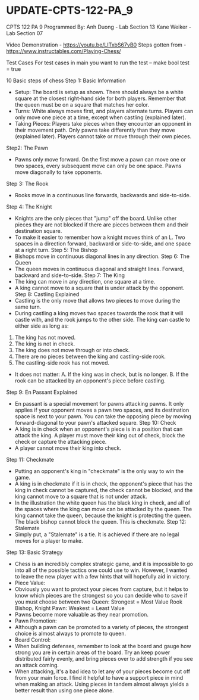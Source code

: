 # UPDATE-CPTS-122-PA_9

CPTS 122 PA 9
Programmed By:
Anh Duong - Lab Section 13
Kane Weiker - Lab Section 07

Video Demonstration - https://youtu.be/LITxbS67vB0 
Steps gotten from - https://www.instructables.com/Playing-Chess/

Test Cases
For test cases in main you want to run the test – make bool test = true

10 Basic steps of chess
Step 1: Basic Information
-	Setup:
The board is setup as shown. There should always be a white square at the closest right-hand side for both players. Remember that the queen must be on a square that matches her color.
-	Turns:
White always moves first, and players alternate turns. Players can only move one piece at a time, except when castling (explained later).
-	Taking Pieces:
Players take pieces when they encounter an opponent in their movement path. Only pawns take differently than they move (explained later). Players cannot take or move through their own pieces.

Step2: The Pawn
-	Pawns only move forward. On the first move a pawn can move one or two spaces, every subsequent move can only be one space. Pawns move diagonally to take opponents.

Step 3: The Rook
-	Rooks move in a continuous line forwards, backwards and side-to-side.






Step 4: The Knight
-	Knights are the only pieces that "jump" off the board. Unlike other pieces they are not blocked if there are pieces between them and their destination square.
-	To make it easier to remember how a knight moves think of an L. Two spaces in a direction forward, backward or side-to-side, and one space at a right turn.
Step 5: The Bishop
-	Bishops move in continuous diagonal lines in any direction.
Step 6: The Queen
-	The queen moves in continuous diagonal and straight lines. Forward, backward and side-to-side.
Step 7: The King
-	The king can move in any direction, one square at a time.
-	A king cannot move to a square that is under attack by the opponent.
Step 8: Castling Explained
-	Castling is the only move that allows two pieces to move during the same turn.
-	During castling a king moves two spaces towards the rook that it will castle with, and the rook jumps to the other side. The king can castle to either side as long as:

1. The king has not moved.
2. The king is not in check.
3. The king does not move through or into check.
4. There are no pieces between the king and castling-side rook.
5. The castling-side rook has not moved.
-	It does not matter:
A. If the king was in check, but is no longer.
B. If the rook can be attacked by an opponent's piece before castling.




Step 9: En Passant Explained
-	En passant is a special movement for pawns attacking pawns. It only applies if your opponent moves a pawn two spaces, and its destination space is next to your pawn. You can take the opposing piece by moving forward-diagonal to your pawn's attacked square.
Step 10: Check
-	A king is in check when an opponent's piece is in a position that can attack the king. A player must move their king out of check, block the check or capture the attacking piece.
-	A player cannot move their king into check.

Step 11: Checkmate
-	Putting an opponent's king in "checkmate" is the only way to win the game.
-	A king is in checkmate if it is in check, the opponent's piece that has the king in check cannot be captured, the check cannot be blocked, and the king cannot move to a square that is not under attack.
-	In the illustration the white queen has the black king in check, and all of the spaces where the king can move can be attacked by the queen. The king cannot take the queen, because the knight is protecting the queen. The black bishop cannot block the queen. This is checkmate.
Step 12: Stalemate
-	Simply put, a "Stalemate" is a tie. It is achieved if there are no legal moves for a player to make.








Step 13: Basic Strategy
-	Chess is an incredibly complex strategic game, and it is impossible to go into all of the possible tactics one could use to win. However, I wanted to leave the new player with a few hints that will hopefully aid in victory.
-	Piece Value:
- Obviously you want to protect your pieces from capture, but it helps to know which pieces are the strongest so you can decide who to save if you must choose between two 
Queen: Strongest = Most Value
Rook
Bishop, Knight
Pawn: Weakest = Least Value
- Pawns become more valuable as they near promotion.
-	Pawn Promotion:
- Although a pawn can be promoted to a variety of pieces, the strongest choice is almost always to promote to queen.
-	Board Control:
- When building defenses, remember to look at the board and gauge how strong you are in certain areas of the board. Try an keep power distributed fairly evenly, and bring pieces over to add strength if you see an attack coming.
- When attacking, it's a bad idea to let any of your pieces become cut off from your main force. I find it helpful to have a support piece in mind when making an attack. Using pieces in tandem almost always yields a better result than using one piece alone.
